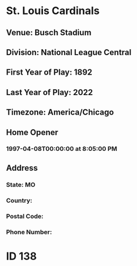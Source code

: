 # St. Louis Cardinals
## Venue: Busch Stadium
## Division: National League Central
## First Year of Play: 1892
## Last Year of Play: 2022
## Timezone: America/Chicago
## Home Opener
### 1997-04-08T00:00:00 at 8:05:00 PM
## Address
### 
### State: MO
### Country: 
### Postal Code: 
### Phone Number: 
# ID 138